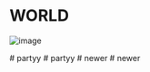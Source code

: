 ﻿# WORLD
![image](https://github.com/user-attachments/assets/444f88eb-f71b-4df8-8e92-f2ae6d96e4ef)

#   p a r t y y  
 #   p a r t y y  
 #   n e w e r  
 #   n e w e r  
 